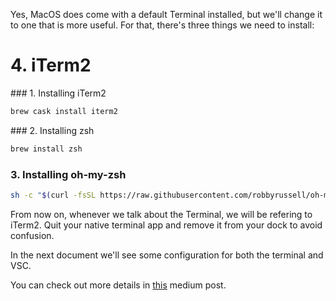 Yes, MacOS does come with a default Terminal installed, but we'll change it to one that is more useful. For that, there's three things we need to install:
# 4. iTerm2

### 1. Installing iTerm2
```bash
brew cask install iterm2
```

### 2. Installing zsh
```bash
brew install zsh
```
### 3. Installing oh-my-zsh
```bash
sh -c "$(curl -fsSL https://raw.githubusercontent.com/robbyrussell/oh-my-zsh/master/tools/install.sh)"
```

From now on, whenever we talk about the Terminal, we will be refering to iTerm2. Quit your native terminal app and remove it from your dock to avoid confusion.

In the next document we'll see some configuration for both the terminal and VSC.

You can check out more details in [this](https://medium.com/ayuth/iterm2-zsh-oh-my-zsh-the-most-power-full-of-terminal-on-macos-bdb2823fb04c) medium post.